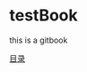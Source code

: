 # testBook
this is a gitbook

[目录](https://github.com/wenjq2018/testBook/blob/main/mu-lu/page-2.md)
